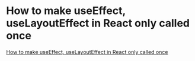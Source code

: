 # How to make useEffect, useLayoutEffect in React only called once
[How to make useEffect, useLayoutEffect in React only called once](https://aiwithcloud.com/2022/09/15/how_to_make_useeffect_uselayouteffect_in_react_only_called_once/)